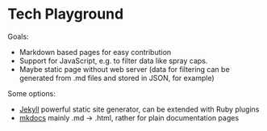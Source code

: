 # Tech Playground

Goals:

* Markdown based pages for easy contribution
* Support for JavaScript, e.g. to filter data like spray caps.
* Maybe static page without web server (data for filtering can be generated from .md files and stored in JSON, for example)

Some options:

* [Jekyll](https://jekyllrb.com/) powerful static site generator, can be extended with Ruby plugins
* [mkdocs](http://www.mkdocs.org/) mainly .md →  .html, rather for plain documentation pages


